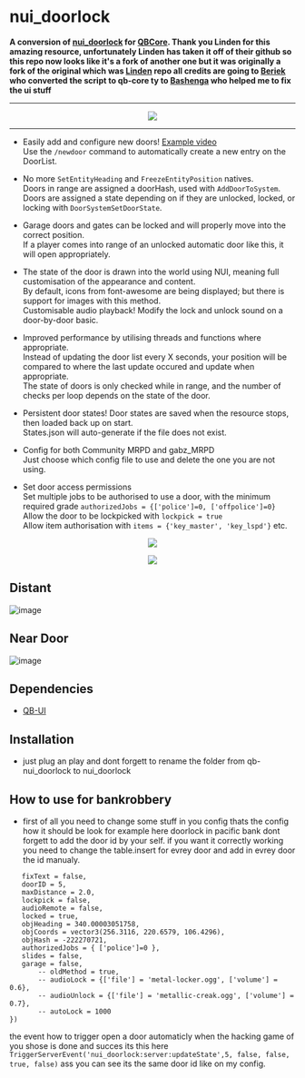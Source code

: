 # nui_doorlock

**A conversion of [nui_doorlock](https://github.com/thelindat/nui_doorlock) for [QBCore](https://github.com/qbcore-framework/qb-core). Thank you Linden for this amazing resource, unfortunately Linden has taken it off of their github so this repo now looks like it's a fork of another one but it was originally a fork of the original which was [Linden](https://github.com/thelindat) repo all credits are going to [Beriek](https://github.com/BerkieBb) who converted the script to qb-core ty to [Bashenga](https://github.com/bashenga) who helped me to fix the ui stuff** 

<hr>
<p align="center"><img src='https://i.imgur.com/GU9JDaV.png'></img></p>
<hr>

* Easily add and configure new doors! <a href='https://streamable.com/591vqz'>Example video</a>  
Use the `/newdoor` command to automatically create a new entry on the DoorList.  

* No more `SetEntityHeading` and `FreezeEntityPosition` natives.  
 Doors in range are assigned a doorHash, used with `AddDoorToSystem`.  
 Doors are assigned a state depending on if they are unlocked, locked, or locking with `DoorSystemSetDoorState`.  

* Garage doors and gates can be locked and will properly move into the correct position.  
If a player comes into range of an unlocked automatic door like this, it will open appropriately.  

* The state of the door is drawn into the world using NUI, meaning full customisation of the appearance and content.  
By default, icons from font-awesome are being displayed; but there is support for images with this method.  
Customisable audio playback! Modify the lock and unlock sound on a door-by-door basic.  

* Improved performance by utilising threads and functions where appropriate.  
Instead of updating the door list every X seconds, your position will be compared to where the last update occured and update when appropriate.  
The state of doors is only checked while in range, and the number of checks per loop depends on the state of the door.  

* Persistent door states! Door states are saved when the resource stops, then loaded back up on start.  
States.json will auto-generate if the file does not exist.  

* Config for both Community MRPD and gabz_MRPD  
Just choose which config file to use and delete the one you are not using.

* Set door access permissions  
Set multiple jobs to be authorised to use a door, with the minimum required grade `authorizedJobs = {['police']=0, ['offpolice']=0}`  
Allow the door to be lockpicked with `lockpick = true`  
Allow item authorisation with `items = {'key_master', 'key_lspd'}` etc.    

<p align="center">
<img src="https://i.imgur.com/4EYdg03.png"/></p>
<p align='center'><img src="https://i.imgur.com/lffUS9P.png"/></img></p>

## Distant

![image](https://user-images.githubusercontent.com/76070305/145712403-9ce27674-b338-44eb-8102-6253bc97afcd.png)

 ## Near Door

 ![image](https://user-images.githubusercontent.com/76070305/145712428-b3265514-5455-457f-908f-97aa87d29a38.png)

## Dependencies
* [QB-UI](https://github.com/AyPiXt/qb-ui)

## Installation
* just plug an play and dont forgett to rename the folder from qb-nui_doorlock to nui_doorlock

## How to use for bankrobbery 
* first of all you need to change some stuff in you config thats the config how it should be look for example here doorlock in pacific bank dont forgett to add the door id by your self. if you want it correctly working you need to change the table.insert for evrey door and add in evrey door the id manualy.
 ```table.insert(Config.DoorList, { -- First thermite door 
	fixText = false,
	doorID = 5,
	maxDistance = 2.0,
	lockpick = false,
	audioRemote = false,
	locked = true,
	objHeading = 340.00003051758,
	objCoords = vector3(256.3116, 220.6579, 106.4296),
	objHash = -222270721,
	authorizedJobs = { ['police']=0 },
	slides = false,
	garage = false,			
		-- oldMethod = true,
		-- audioLock = {['file'] = 'metal-locker.ogg', ['volume'] = 0.6},
		-- audioUnlock = {['file'] = 'metallic-creak.ogg', ['volume'] = 0.7},
		-- autoLock = 1000
})
```
the event how to trigger open a door automaticly when the hacking game of you shose is done and succes its this here  ```TriggerServerEvent('nui_doorlock:server:updateState',5, false, false, true, false)``` ass you can see its the same door id like on my config.
